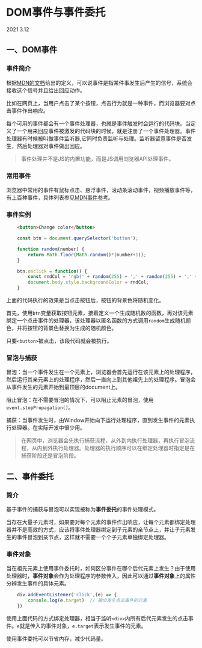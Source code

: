 # DOM事件与事件委托

2021.3.12

## 一、DOM事件

### 事件简介

根据[MDN的文档](https://developer.mozilla.org/zh-CN/docs/Learn/JavaScript/Building_blocks/Events)给出的定义，可以说事件是指某件事发生后产生的信号，系统会接收这个信号并且给出回应动作。

比如在网页上，当用户点击了某个按钮，点击行为就是一种事件，而浏览器要对点击事件作出响应。

每个可用的事件都会有一个事件处理器，也就是事件触发时会运行的代码块。当定义了一个用来回应事件被激发的代码块的时候，就是注册了一个事件处理器。事件处理器有时候被叫做事件监听器,它同时负责监听与处理。监听器留意事件是否发生，然后处理器对事件做出回应。

> 事件处理并不是JS的内置功能，而是JS调用浏览器API处理事件。

### 常用事件

浏览器中常用的事件有鼠标点击、悬浮事件，滚动条滚动事件，视频播放事件等，有上百种事件，具体列表参见[MDN事件参考](https://developer.mozilla.org/zh-CN/docs/Web/Events)。

### 事件实例

``` HTML
    <button>Change color</button>
```

``` javascript
    const btn = document.querySelector('button');

    function random(number) {
        return Math.floor(Math.random()*(number+1));
    }

    btn.onclick = function() {
        const rndCol = 'rgb(' + random(255) + ',' + random(255) + ',' + random(255) + ')';
        document.body.style.backgroundColor = rndCol;
    }
```

上面的代码执行的效果是当点击按钮后，按钮的背景色将随机变化。

首先，使用`btn`变量获取按钮元素，接着定义一个生成随机数的函数，再对该元素绑定一个点击事件的处理器，该处理器以匿名函数的方式调用`random`生成随机颜色，并将按钮的背景色替换为生成的随机颜色。

只要`<button>`被点击，该段代码就会被执行。

### 冒泡与捕获

冒泡：当一个事件发生在一个元素上，浏览器会首先运行在该元素上的处理程序，然后运行其亲元素上的处理程序，然后一直向上到其他祖先上的处理程序。冒泡会从事件发生的元素开始到最顶层的document上。

阻止冒泡：在不需要冒泡的情况下，可以阻止元素的冒泡，使用`event.stopPropagation()`。

捕获：当事件发生时，由Window开始向下运行处理程序，直到发生事件的元素执行处理器。在实际开发中很少用。

> 在网页中，浏览器会先执行捕获流程，从外到内执行处理器，再执行冒泡流程，从内到外执行处理器。处理器的执行顺序可以在绑定处理器时指定是在捕获阶段还是冒泡阶段。

## 二、事件委托

### 简介

基于事件的捕获与冒泡可以实现被称为**事件委托**的事件处理模式。

当存在大量子元素时，如果要对每个元素的事件作出响应，让每个元素都绑定处理器并不是高效的方式，应该将事件处理器绑定到子元素的亲节点上，并让子元素发生的事件冒泡到亲节点，这样就不需要一个个子元素单独绑定处理器。

### 事件对象

当在祖先元素上使用事件委托时，如何区分事件在哪个后代元素上发生？由于使用处理器时，**事件对象**会作为处理程序的参数传入，因此可以通过**事件对象**上的属性分辨发生事件的具体元素。

``` javascript
    div.addEventListener('click',(e) => {
        console.log(e.target)  // 输出发生点击事件的元素
    })
```

使用上面代码的方式绑定处理器，相当于监听`<div>`内所有后代元素发生的点击事件。`e`就是传入的事件对象，`e.target`表示发生事件的元素。

使用事件委托可以节省内存，减少代码量。
